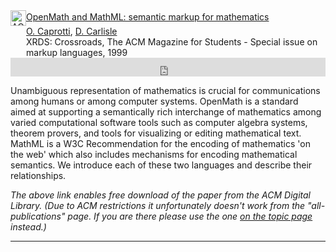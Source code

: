 

<!-- ACM DL Article: OpenMath and MathML: semantic markup for mathematics -->
<div class="acmdlitem" id="item333110"><img
src="//dl.acm.org/images/oa.gif" width="25" height="25" border="0"
alt="ACM DL Author-ize service" style="vertical-align:middle"/><a
href="https://dl.acm.org/authorize?N652297" title="OpenMath and
MathML: semantic markup for mathematics">OpenMath and MathML: semantic
markup for mathematics</a><div style="margin-left:25px"><a
href="http://dl.acm.org/author_page.cfm?id=81100431412" >O.
Caprotti</a>, <a
href="http://dl.acm.org/author_page.cfm?id=81100430209" >D.
Carlisle</a><br />XRDS: Crossroads, The ACM Magazine for Students -
Special issue on markup languages, 1999</div></div>
<!-- ACM DL Bibliometrics: OpenMath and MathML: semantic markup for
mathematics-->
<div class="acmdlstat" id ="stats333110"><iframe
src="https://dl.acm.org/authorizestats?N652297" width="100%"
height="30" scrolling="no" frameborder="0">frames are not
supported</iframe></div>

Unambiguous representation of mathematics is crucial for
communications among humans or among computer systems. OpenMath is a
standard aimed at supporting a semantically rich interchange of
mathematics among varied computational software tools such as computer
algebra systems, theorem provers, and tools for visualizing or editing
mathematical text. MathML is a W3C Recommendation for the encoding of
mathematics 'on the web' which also includes mechanisms for encoding
mathematical semantics. We introduce each of these two languages and
describe their relationships.


_The above link enables free download of the paper from the ACM Digital
Library.  (Due to ACM restrictions it unfortunately doesn't work from
the "all-publications" page. If you are there please use the one [on the
topic page]({{site.baseurl}}/publications/indexbytopic/mixed-bag/) instead.)_





***

